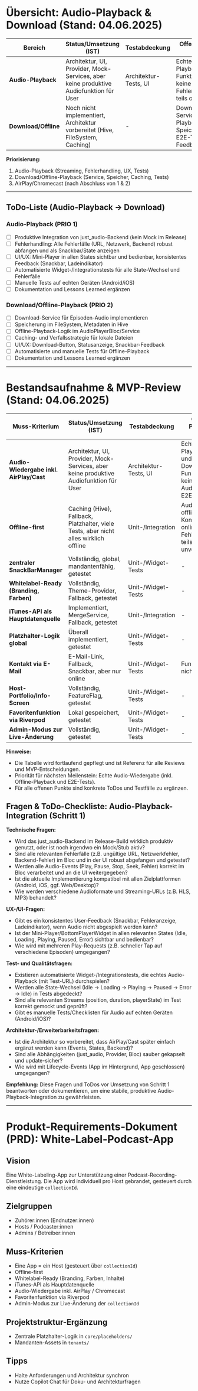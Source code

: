 # Übersicht: Audio-Playback & Download (Stand: 04.06.2025)

| Bereich                | Status/Umsetzung (IST)                                                                 | Testabdeckung         | Offene Punkte / ToDos                                                                 |
|------------------------|----------------------------------------------------------------------------------------|-----------------------|--------------------------------------------------------------------------------------|
| **Audio-Playback**     | Architektur, UI, Provider, Mock-Services, aber keine produktive Audiofunktion für User  | Architektur-Tests, UI | Echte Audio-Playback-Funktion fehlt, keine E2E-Tests, Fehlerhandling/UX teils offen   |
| **Download/Offline**   | Noch nicht implementiert, Architektur vorbereitet (Hive, FileSystem, Caching)           | -                     | Download-Service, Offline-Playback, Speicherstrategie, E2E-Tests, UX-Feedback         |

**Priorisierung:**
1. Audio-Playback (Streaming, Fehlerhandling, UX, Tests)
2. Download/Offline-Playback (Service, Speicher, Caching, Tests)
3. AirPlay/Chromecast (nach Abschluss von 1 & 2)

---

## ToDo-Liste (Audio-Playback → Download)

### Audio-Playback (PRIO 1)
- [ ] Produktive Integration von just_audio-Backend (kein Mock im Release)
- [ ] Fehlerhandling: Alle Fehlerfälle (URL, Netzwerk, Backend) robust abfangen und als Snackbar/State anzeigen
- [ ] UI/UX: Mini-Player in allen States sichtbar und bedienbar, konsistentes Feedback (Snackbar, Ladeindikator)
- [ ] Automatisierte Widget-/Integrationstests für alle State-Wechsel und Fehlerfälle
- [ ] Manuelle Tests auf echten Geräten (Android/iOS)
- [ ] Dokumentation und Lessons Learned ergänzen

### Download/Offline-Playback (PRIO 2)
- [ ] Download-Service für Episoden-Audio implementieren
- [ ] Speicherung im FileSystem, Metadaten in Hive
- [ ] Offline-Playback-Logik im AudioPlayerBloc/Service
- [ ] Caching- und Verfallsstrategie für lokale Dateien
- [ ] UI/UX: Download-Button, Statusanzeige, Snackbar-Feedback
- [ ] Automatisierte und manuelle Tests für Offline-Playback
- [ ] Dokumentation und Lessons Learned ergänzen

---

# Bestandsaufnahme & MVP-Review (Stand: 04.06.2025)

| Muss-Kriterium                        | Status/Umsetzung (IST)                                                                 | Testabdeckung         | Offene Punkte / ToDos                                                                 |
|----------------------------------------|----------------------------------------------------------------------------------------|-----------------------|--------------------------------------------------------------------------------------|
| **Audio-Wiedergabe inkl. AirPlay/Cast**| Architektur, UI, Provider, Mock-Services, aber keine produktive Audiofunktion für User  | Architektur-Tests, UI | Echte Audio-Playback- und Download-Funktion fehlt, keine Offline-Audio, keine E2E-Tests|
| **Offline-first**                      | Caching (Hive), Fallback, Platzhalter, viele Tests, aber nicht alles wirklich offline   | Unit-/Integration     | Audio nicht offline, Kontakt nur online, Fehlerfälle/UX teils unvollständig           |
| **zentraler SnackBarManager**          | Vollständig, global, mandantenfähig, getestet                                          | Unit-/Widget-Tests    | -                                                                                    |
| **Whitelabel-Ready (Branding, Farben)**| Vollständig, Theme-Provider, Fallback, getestet                                       | Unit-/Widget-Tests    | -                                                                                    |
| **iTunes-API als Hauptdatenquelle**    | Implementiert, MergeService, Fallback, getestet                                       | Unit-/Integration     | -                                                                                    |
| **Platzhalter-Logik global**           | Überall implementiert, getestet                                                       | Unit-/Widget-Tests    | -                                                                                    |
| **Kontakt via E-Mail**                 | E-Mail-Link, Fallback, Snackbar, aber nur online                                      | Unit-/Widget-Tests    | Funktioniert nicht offline                                                           |
| **Host-Portfolio/Info-Screen**         | Vollständig, FeatureFlag, getestet                                                    | Unit-/Widget-Tests    | -                                                                                    |
| **Favoritenfunktion via Riverpod**     | Lokal gespeichert, getestet                                                           | Unit-/Widget-Tests    | -                                                                                    |
| **Admin-Modus zur Live-Änderung**      | Vollständig, getestet                                                                 | Unit-/Widget-Tests    | -                                                                                    |

**Hinweise:**
- Die Tabelle wird fortlaufend gepflegt und ist Referenz für alle Reviews und MVP-Entscheidungen.
- Priorität für nächsten Meilenstein: Echte Audio-Wiedergabe (inkl. Offline-Playback und E2E-Tests).
- Für alle offenen Punkte sind konkrete ToDos und Testfälle zu ergänzen.

## Fragen & ToDo-Checkliste: Audio-Playback-Integration (Schritt 1)

**Technische Fragen:**
- Wird das just_audio-Backend im Release-Build wirklich produktiv genutzt, oder ist noch irgendwo ein Mock/Stub aktiv?
- Sind alle relevanten Fehlerfälle (z.B. ungültige URL, Netzwerkfehler, Backend-Fehler) im Bloc und in der UI robust abgefangen und getestet?
- Werden alle Audio-Events (Play, Pause, Stop, Seek, Fehler) korrekt im Bloc verarbeitet und an die UI weitergegeben?
- Ist die aktuelle Implementierung kompatibel mit allen Zielplattformen (Android, iOS, ggf. Web/Desktop)?
- Wie werden verschiedene Audioformate und Streaming-URLs (z.B. HLS, MP3) behandelt?

**UX-/UI-Fragen:**
- Gibt es ein konsistentes User-Feedback (Snackbar, Fehleranzeige, Ladeindikator), wenn Audio nicht abgespielt werden kann?
- Ist der Mini-Player/BottomPlayerWidget in allen relevanten States (Idle, Loading, Playing, Paused, Error) sichtbar und bedienbar?
- Wie wird mit mehreren Play-Requests (z.B. schneller Tap auf verschiedene Episoden) umgegangen?

**Test- und Qualitätsfragen:**
- Existieren automatisierte Widget-/Integrationstests, die echtes Audio-Playback (mit Test-URL) durchspielen?
- Werden alle State-Wechsel (Idle → Loading → Playing → Paused → Error → Idle) in Tests abgedeckt?
- Sind alle relevanten Streams (position, duration, playerState) im Test korrekt gemockt und geprüft?
- Gibt es manuelle Tests/Checklisten für Audio auf echten Geräten (Android/iOS)?

**Architektur-/Erweiterbarkeitsfragen:**
- Ist die Architektur so vorbereitet, dass AirPlay/Cast später einfach ergänzt werden kann (Events, States, Backend)?
- Sind alle Abhängigkeiten (just_audio, Provider, Bloc) sauber gekapselt und update-sicher?
- Wie wird mit Lifecycle-Events (App im Hintergrund, App geschlossen) umgegangen?

**Empfehlung:**
Diese Fragen und ToDos vor Umsetzung von Schritt 1 beantworten oder dokumentieren, um eine stabile, produktive Audio-Playback-Integration zu gewährleisten.

---

# Produkt-Requirements-Dokument (PRD): White-Label-Podcast-App

## Vision
Eine White-Labeling-App zur Unterstützung einer Podcast-Recording-Dienstleistung. Die App wird individuell pro Host gebrandet, gesteuert durch eine eindeutige `collectionId`.

## Zielgruppen
- Zuhörer:innen (Endnutzer:innen)
- Hosts / Podcaster:innen
- Admins / Betreiber:innen

## Muss-Kriterien
- Eine App = ein Host (gesteuert über `collectionId`)
- Offline-first
- Whitelabel-Ready (Branding, Farben, Inhalte)
- iTunes-API als Hauptdatenquelle
- Audio-Wiedergabe inkl. AirPlay / Chromecast
- Favoritenfunktion via Riverpod
- Admin-Modus zur Live-Änderung der `collectionId`

## Projektstruktur-Ergänzung
- Zentrale Platzhalter-Logik in `core/placeholders/`
- Mandanten-Assets in `tenants/`

## Tipps
- Halte Anforderungen und Architektur synchron
- Nutze Copilot Chat für Doku- und Architekturfragen
